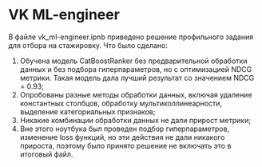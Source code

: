 # VK ML-engineer
В файле vk_ml-engineer.ipnb приведено решение профильного задания для отбора на стажировку.
Что было сделано:
1. Обучена модель CatBoostRanker без предварительной обработки данных и без подбора гиперпараметров, но с оптимизацией NDCG метрики. Такая модель дала лучший результат со значением NDCG = 0.93;
2. Опробованы разные методы обработки данных, включая удаление константных столбцов, обработку мультиколлинеарности, выделение категориальных признаков;
3. Никакие комбинации обработки данных не дали прирост метрики;
4. Вне этого ноутбука был проведен подбор гиперпараметров, изменение loss функций, но эти действия не дали никакого прироста, поэтому было принято решение не включать это в итоговый файл.

